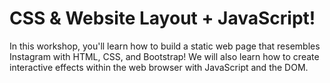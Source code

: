 # CSS & Website Layout + JavaScript!
In this workshop, you'll learn how to build a static web page that resembles Instagram with HTML, CSS, and Bootstrap! We will also learn how to create interactive effects within the web browser with JavaScript and the DOM. 
